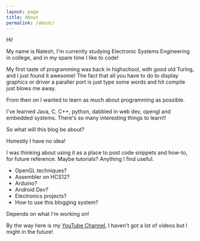 ```yaml
---
layout: page
title: About
permalink: /about/
---
```



Hi! 

My name is Natesh, I'm currently studying Electronic Systems Engineering in college, and in my spare time I like to code!

My first taste of programming was back in highschool, with good old Turing, and I just found it awesome!
The fact that all you have to do to display graphics or driver a paraller port is just type some words and hit compile just blows me away.

From then on I wanted to learn as much about programming as possible.

I've learned Java, C, C++, python, dabbled in web dev, opengl and embedded systems. There's so many interesting things to learn!!


So what will this blog be about?

Honestly I have no idea!

I was thinking about using it as a place to post code snippets and how-to, for future reference. Maybe tutorials?
Anything I find useful.

* OpenGL techniques?
* Assembler on HCS12?
* Arduino?
* Android Dev?
* Electronics projects?
* How to use this blogging system?

Depends on what I'm working on!


By the way here is my [YouTube Channel](https://www.youtube.com/channel/UCVYy1Jiww7YAsgEFD2CSQSw), I haven't got a lot of videos but I might in the future!


